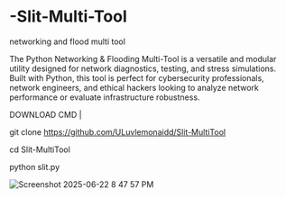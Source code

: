 # -Slit-Multi-Tool
networking and flood multi tool

The Python Networking & Flooding Multi-Tool is a versatile and modular utility designed for network diagnostics, testing, and stress simulations. Built with Python, this tool is perfect for cybersecurity professionals, network engineers, and ethical hackers looking to analyze network performance or evaluate infrastructure robustness.

DOWNLOAD CMD |
             
git clone https://github.com/ULuvlemonaidd/Slit-MultiTool

cd Slit-MultiTool

python slit.py

![Screenshot 2025-06-22 8 47 57 PM](https://github.com/user-attachments/assets/5b753249-dd11-4828-ad30-32b38ac980a1)
